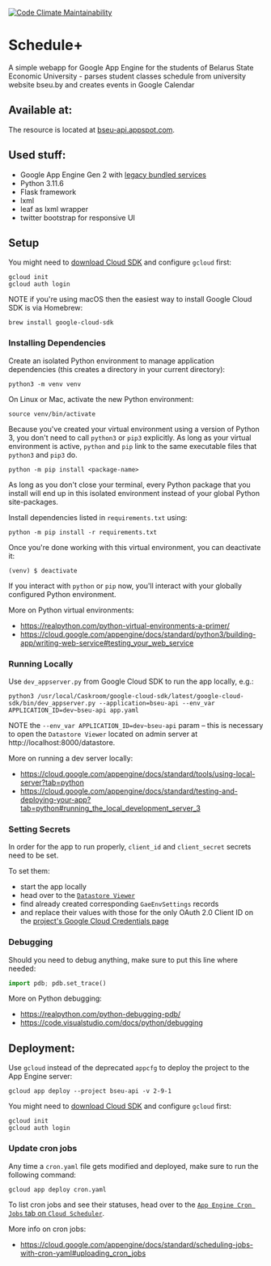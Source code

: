 [![Code Climate Maintainability](https://codeclimate.com/github/stachern/bseu_schedule.svg)](https://codeclimate.com/github/stachern/bseu_schedule)

# Schedule+

A simple webapp for Google App Engine for the students of Belarus State Economic University - parses student classes schedule from university website bseu.by and creates events in Google Calendar

## Available at:

The resource is located at [bseu-api.appspot.com](https://bseu-api.appspot.com/).

## Used stuff:

* Google App Engine Gen 2 with [legacy bundled services](https://pypi.org/project/appengine-python-standard/)
* Python 3.11.6
* Flask framework
* lxml
* leaf as lxml wrapper
* twitter bootstrap for responsive UI

## Setup

You might need to [download Cloud SDK](https://cloud.google.com/sdk/docs/install) and configure `gcloud` first:

    gcloud init
    gcloud auth login

NOTE if you're using macOS then the easiest way to install Google Cloud SDK is via Homebrew:

    brew install google-cloud-sdk

### Installing Dependencies

Create an isolated Python environment to manage application dependencies (this creates a directory in your current directory):

    python3 -m venv venv

On Linux or Mac, activate the new Python environment:

    source venv/bin/activate

Because you've created your virtual environment using a version of Python 3, you don't need to call `python3` or `pip3` explicitly.
As long as your virtual environment is active, `python` and `pip` link to the same executable files that `python3` and `pip3` do.

    python -m pip install <package-name>

As long as you don't close your terminal, every Python package that you install will end up in this isolated environment instead of your global Python site-packages.

Install dependencies listed in `requirements.txt` using:

    python -m pip install -r requirements.txt

Once you're done working with this virtual environment, you can deactivate it:

    (venv) $ deactivate

If you interact with `python` or `pip` now, you'll interact with your globally configured Python environment.

More on Python virtual environments:

* https://realpython.com/python-virtual-environments-a-primer/
* https://cloud.google.com/appengine/docs/standard/python3/building-app/writing-web-service#testing_your_web_service

### Running Locally

Use `dev_appserver.py` from Google Cloud SDK to run the app locally, e.g.:

    python3 /usr/local/Caskroom/google-cloud-sdk/latest/google-cloud-sdk/bin/dev_appserver.py --application=bseu-api --env_var APPLICATION_ID=dev~bseu-api app.yaml

NOTE the `--env_var APPLICATION_ID=dev~bseu-api` param – this is necessary to open the `Datastore Viewer` located on admin server at http://localhost:8000/datastore.

More on running a dev server locally:

* https://cloud.google.com/appengine/docs/standard/tools/using-local-server?tab=python
* https://cloud.google.com/appengine/docs/standard/testing-and-deploying-your-app?tab=python#running_the_local_development_server_3

### Setting Secrets

In order for the app to run properly, `client_id` and `client_secret` secrets need to be set.

To set them:

* start the app locally
* head over to the [`Datastore Viewer`](http://localhost:8000/datastore)
* find already created corresponding `GaeEnvSettings` records
* and replace their values with those for the only OAuth 2.0 Client ID on the [project's Google Cloud Credentials page](https://console.cloud.google.com/apis/credentials?project=bseu-api)

### Debugging

Should you need to debug anything, make sure to put this line where needed:

```python
import pdb; pdb.set_trace()
```

More on Python debugging:

* https://realpython.com/python-debugging-pdb/
* https://code.visualstudio.com/docs/python/debugging

## Deployment:

Use `gcloud` instead of the deprecated `appcfg` to deploy the project to the App Engine server:

    gcloud app deploy --project bseu-api -v 2-9-1

You might need to [download Cloud SDK](https://cloud.google.com/sdk/docs/install) and configure `gcloud` first:

    gcloud init
    gcloud auth login

### Update cron jobs

Any time a `cron.yaml` file gets modified and deployed, make sure to run the following command:

    gcloud app deploy cron.yaml

To list cron jobs and see their statuses, head over to the [`App Engine Cron Jobs` tab on `Cloud Scheduler`](https://console.cloud.google.com/cloudscheduler?project=bseu-api).

More info on cron jobs:

* https://cloud.google.com/appengine/docs/standard/scheduling-jobs-with-cron-yaml#uploading_cron_jobs
